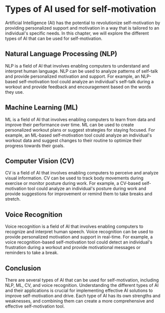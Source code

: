 Types of AI used for self-motivation
=====================================================================================

Artificial Intelligence (AI) has the potential to revolutionize self-motivation by providing personalized support and motivation in a way that is tailored to an individual's specific needs. In this chapter, we will explore the different types of AI that can be used for self-motivation.

Natural Language Processing (NLP)
---------------------------------

NLP is a field of AI that involves enabling computers to understand and interpret human language. NLP can be used to analyze patterns of self-talk and provide personalized motivation and support. For example, an NLP-based self-motivation tool could analyze an individual's self-talk during a workout and provide feedback and encouragement based on the words they use.

Machine Learning (ML)
---------------------

ML is a field of AI that involves enabling computers to learn from data and improve their performance over time. ML can be used to create personalized workout plans or suggest strategies for staying focused. For example, an ML-based self-motivation tool could analyze an individual's workout data and suggest changes to their routine to optimize their progress towards their goals.

Computer Vision (CV)
--------------------

CV is a field of AI that involves enabling computers to perceive and analyze visual information. CV can be used to track body movements during exercise or monitor posture during work. For example, a CV-based self-motivation tool could analyze an individual's posture during work and provide suggestions for improvement or remind them to take breaks and stretch.

Voice Recognition
-----------------

Voice recognition is a field of AI that involves enabling computers to recognize and interpret human speech. Voice recognition can be used to provide personalized motivation and support in real-time. For example, a voice recognition-based self-motivation tool could detect an individual's frustration during a workout and provide motivational messages or reminders to take a break.

Conclusion
----------

There are several types of AI that can be used for self-motivation, including NLP, ML, CV, and voice recognition. Understanding the different types of AI and their applications is crucial for implementing effective AI solutions to improve self-motivation and drive. Each type of AI has its own strengths and weaknesses, and combining them can create a more comprehensive and effective self-motivation tool.
